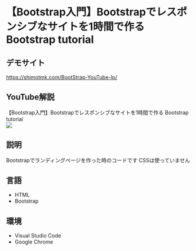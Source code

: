 # 【Bootstrap入門】Bootstrapでレスポンシブなサイトを1時間で作る Bootstrap tutorial

## デモサイト
https://shimotmk.com/BootStrap-YouTube-lp/

## YouTube解説
【Bootstrap入門】Bootstrapでレスポンシブなサイトを1時間で作る Bootstrap tutorial<br>
<a href="https://youtu.be/fou-ZR9LhGM">
<img src="https://i.ytimg.com/vi/fou-ZR9LhGM/hqdefault.jpg?sqp=-oaymwEZCNACELwBSFXyq4qpAwsIARUAAIhCGAFwAQ==&rs=AOn4CLBrmrC2-7Du3Vfc3pVH8OJOQiRZHg">
</a>

## 説明
Bootstrapでランディングページを作った時のコードです
CSSは使っていません

## 言語
* HTML
* Bootstrap

## 環境
* Visual Studio Code
* Google Chrome
